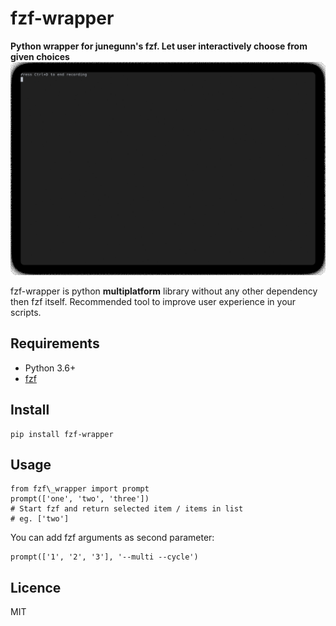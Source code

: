 fzf-wrapper
===========

**Python wrapper for junegunn's fzf. Let user interactively choose from given choices**
![](https://github.com/JKubovy/fzf-wrapper/blob/master/fzf-wrapper.gif)

fzf-wrapper is python **multiplatform** library without any other dependency then fzf itself. Recommended tool to improve user experience in your scripts.

Requirements
-----------
* Python 3.6+
* [fzf](https://github.com/junegunn/fzf)

Install
-------
	pip install fzf-wrapper

Usage
-----
	from fzf\_wrapper import prompt
	prompt(['one', 'two', 'three'])
	# Start fzf and return selected item / items in list
	# eg. ['two']

You can add fzf arguments as second parameter:

	prompt(['1', '2', '3'], '--multi --cycle')

Licence
-------
MIT
